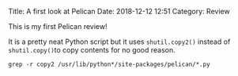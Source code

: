 Title: A first look at Pelican
Date: 2018-12-12 12:51
Category: Review

This is my first Pelican review!

It is a pretty neat Python script but it uses `shutil.copy2()` instead of
`shutil.copy()`to copy contents for no good reason.

`grep -r copy2 /usr/lib/python*/site-packages/pelican/*.py`
